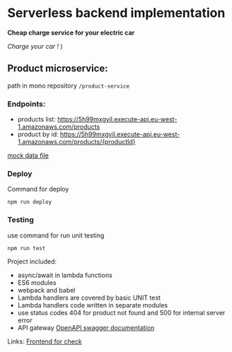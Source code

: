 # Serverless backend implementation

**Cheap charge service for your electric car**

*Charge your car !* )


## Product microservice:
path in mono repository ```/product-service```
### Endpoints:
- products list: https://5h99mxgyil.execute-api.eu-west-1.amazonaws.com/products
- product by id: https://5h99mxgyil.execute-api.eu-west-1.amazonaws.com/products/{productId}



[mock data file](data/mock.js)

### Deploy

Command for deploy
```npm
npm run deploy
```
### Testing
use command for run unit testing
```npm
npm run test
```

Project included:
- async/await in lambda functions
- ES6 modules
- webpack and babel
- Lambda handlers are covered by basic UNIT test
- Lambda handlers code written in separate modules
- use status codes 404 for product not found and 500 for internal server error
- API gateway [OpenAPI swagger documentation](swagger.yaml)

Links:
[Frontend for check](https://d1w4or432cxowo.cloudfront.net/)
